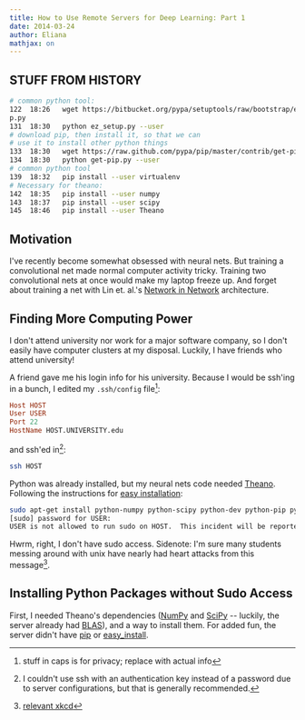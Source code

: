 ```yaml
---
title: How to Use Remote Servers for Deep Learning: Part 1
date: 2014-03-24
author: Eliana
mathjax: on
---
```


STUFF FROM HISTORY
-----------

```bash
# common python tool:
122  18:26   wget https://bitbucket.org/pypa/setuptools/raw/bootstrap/ez_setu
p.py
131  18:30   python ez_setup.py --user
# download pip, then install it, so that we can 
# use it to install other python things
133  18:30   wget https://raw.github.com/pypa/pip/master/contrib/get-pip.py
134  18:30   python get-pip.py --user
# common python tool
139  18:32   pip install --user virtualenv
# Necessary for theano:
142  18:35   pip install --user numpy
143  18:37   pip install --user scipy
145  18:46   pip install --user Theano
```

Motivation
------------

I've recently become somewhat obsessed with neural nets. But training a convolutional net made normal computer activity tricky. Training two convolutional nets at once would make my laptop freeze up. And forget about training a net with Lin et. al.'s [Network in Network] architecture.

[Network in Network]: http://arxiv.org/abs/1312.4400


Finding More Computing Power
-------------

I don't attend university nor work for a major software company, so I don't easily have computer clusters at my disposal. Luckily, I have friends who attend university!

A friend gave me his login info for his university. Because I would be ssh'ing in a bunch, I edited my <code>.ssh/config</code> file[^1]:

[^1]: stuff in caps is for privacy; replace with actual info

```haskell
Host HOST
User USER
Port 22
HostName HOST.UNIVERSITY.edu
```

and ssh'ed in[^2]:

[^2]: I couldn't use ssh with an authentication key instead of a password due to server configurations, but that is generally recommended.

```bash
ssh HOST
```

Python was already installed, but my neural nets code needed [Theano]. Following the instructions for [easy installation]:

[Theano]: http://deeplearning.net/software/theano/
[easy installation]: http://deeplearning.net/software/theano/install_ubuntu.html

```bash
sudo apt-get install python-numpy python-scipy python-dev python-pip python-nose g++ libopenblas-dev git
[sudo] password for USER:
USER is not allowed to run sudo on HOST.  This incident will be reported.
```

Hwrm, right, I don't have sudo access. Sidenote: I'm sure many students messing around with unix have nearly had heart attacks from this message[^3].

[^3]: [relevant xkcd]

[relevant xkcd]:http://xkcd.com/838/



Installing Python Packages without Sudo Access
-----------------------------------------------

First, I needed Theano's dependencies ([NumPy] and [SciPy] -- luckily, the server already had [BLAS]), and a way to install them. For added fun, the server didn't have [pip] or [easy_install].

[NumPy]: http://www.numpy.org/
[SciPy]: http://www.scipy.org/
[BLAS]: http://en.wikipedia.org/wiki/Basic_Linear_Algebra_Subprograms
[pip]: https://pypi.python.org/pypi/pip
[easy_install]: https://pythonhosted.org/setuptools/easy_install.html
